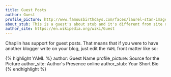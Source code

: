 ```yaml
---
title: Guest Posts
author: Guest
profile_picture: http://www.famousbirthdays.com/faces/laurel-stan-image.jpg
about_stub: This is a guest's about stub and it's different from site owners'
author_site: https://en.wikipedia.org/wiki/Guest
---
```


Chaplin has support for guest posts. That means that if you were to have another blogger write on your blog, just edit the `YAML` front matter like so:

{% highlight YAML %}
author: Guest Name
profile_picture: Source for the Picture
author_site: Author's Presence online
author_stub: Your Short Bio
{% endhighlight %}
